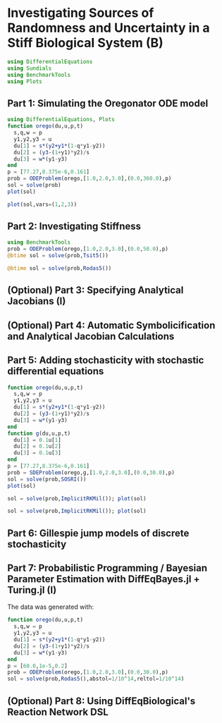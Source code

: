 # Investigating Sources of Randomness and Uncertainty in a Stiff Biological System (B)

```julia
using DifferentialEquations
using Sundials
using BenchmarkTools
using Plots
```

## Part 1: Simulating the Oregonator ODE model

```julia
using DifferentialEquations, Plots
function orego(du,u,p,t)
  s,q,w = p
  y1,y2,y3 = u
  du[1] = s*(y2+y1*(1-q*y1-y2))
  du[2] = (y3-(1+y1)*y2)/s
  du[3] = w*(y1-y3)
end
p = [77.27,8.375e-6,0.161]
prob = ODEProblem(orego,[1.0,2.0,3.0],(0.0,360.0),p)
sol = solve(prob)
plot(sol)
```

```julia
plot(sol,vars=(1,2,3))
```

## Part 2: Investigating Stiffness

```julia
using BenchmarkTools
prob = ODEProblem(orego,[1.0,2.0,3.0],(0.0,50.0),p)
@btime sol = solve(prob,Tsit5())
```

```julia
@btime sol = solve(prob,Rodas5())
```

## (Optional) Part 3: Specifying Analytical Jacobians (I)

## (Optional) Part 4: Automatic Symbolicification and Analytical Jacobian Calculations

## Part 5: Adding stochasticity with stochastic differential equations

```julia
function orego(du,u,p,t)
  s,q,w = p
  y1,y2,y3 = u
  du[1] = s*(y2+y1*(1-q*y1-y2))
  du[2] = (y3-(1+y1)*y2)/s
  du[3] = w*(y1-y3)
end
function g(du,u,p,t)
  du[1] = 0.1u[1]
  du[2] = 0.1u[2]
  du[3] = 0.1u[3]
end
p = [77.27,8.375e-6,0.161]
prob = SDEProblem(orego,g,[1.0,2.0,3.0],(0.0,30.0),p)
sol = solve(prob,SOSRI())
plot(sol)
```

```julia
sol = solve(prob,ImplicitRKMil()); plot(sol)
```

```julia
sol = solve(prob,ImplicitRKMil()); plot(sol)
```

## Part 6: Gillespie jump models of discrete stochasticity

## Part 7: Probabilistic Programming / Bayesian Parameter Estimation with DiffEqBayes.jl + Turing.jl (I)

The data was generated with:

```julia
function orego(du,u,p,t)
  s,q,w = p
  y1,y2,y3 = u
  du[1] = s*(y2+y1*(1-q*y1-y2))
  du[2] = (y3-(1+y1)*y2)/s
  du[3] = w*(y1-y3)
end
p = [60.0,1e-5,0.2]
prob = ODEProblem(orego,[1.0,2.0,3.0],(0.0,30.0),p)
sol = solve(prob,Rodas5(),abstol=1/10^14,reltol=1/10^14)
```

## (Optional) Part 8: Using DiffEqBiological's Reaction Network DSL
